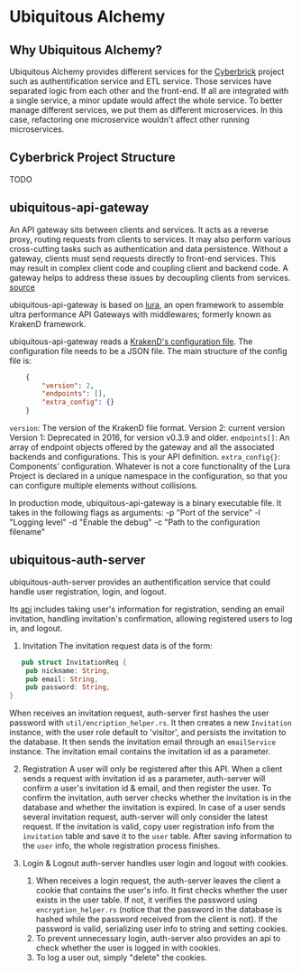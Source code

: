 # Ubiquitous Alchemy 

## Why Ubiquitous Alchemy?
Ubiquitous Alchemy provides different services for the [Cyberbrick](https://github.com/Jacobbishopxy/cyberbrick) project such as authentification service and ETL service. Those services have separated logic from each other and the front-end. If all are integrated with a single service, a minor update would affect the whole service. To better manage different services, we put them as different microservices. In this case, refactoring one microservice wouldn't affect other running microservices. 

## Cyberbrick Project Structure

TODO

## ubiquitous-api-gateway

An API gateway sits between clients and services. It acts as a reverse proxy, routing requests from clients to services. It may also perform various cross-cutting tasks such as authentication and data persistence. Without a gateway, clients must send requests directly to front-end services. This may result in complex client code and coupling client and backend code. A gateway helps to address these issues by decoupling clients from services. [source](https://docs.microsoft.com/en-us/azure/architecture/microservices/design/gateway)

ubiquitous-api-gateway is based on [lura](https://github.com/luraproject/lura), an open framework to assemble ultra performance API Gateways with middlewares; formerly known as KrakenD framework. 

ubiquitous-api-gateway reads a [KrakenD's configuration file](https://www.krakend.io/docs/configuration/overview/). The configuration file needs to be a JSON file. The main structure of the config file is:
```json
    {
        "version": 2,
        "endpoints": [],
        "extra_config": {}
    }
```
`version`: The version of the KrakenD file format.
Version 2: current version
Version 1: Deprecated in 2016, for version v0.3.9 and older.
`endpoints[]`: An array of endpoint objects offered by the gateway and all the associated backends and configurations. This is your API definition.
`extra_config{}`: Components' configuration. Whatever is not a core functionality of the Lura Project is declared in a unique namespace in the configuration, so that you can configure multiple elements without collisions.

In production mode, ubiquitous-api-gateway is a binary executable file. It takes in the following flags as arguments:
-p  "Port of the service"
-l  "Logging level"
-d  "Enable the debug"
-c  "Path to the configuration filename"

## ubiquitous-auth-server

ubiquitous-auth-server provides an authentification service that could handle user registration, login, and logout. 

Its [api](./../ubiquitous-auth-server/README.md) includes taking user's information for registration, sending an email invitation, handling invitation's confirmation, allowing registered users to log in, and logout.

1. Invitation
   The invitation request data is of the form:
```rust
   pub struct InvitationReq {
    pub nickname: String,
    pub email: String,
    pub password: String,
}
```
When receives an invitation request, auth-server first hashes the user password with `util/encription_helper.rs`. It then creates a new `Invitation` instance, with the user role default to 'visitor', and persists the invitation to the database. It then sends the invitation email through an `emailService` instance. The invitation email contains the invitation id as a parameter.

2. Registration
   A user will only be registered after this API. When a client sends a request with invitation id as a parameter, auth-server will confirm a user's invitation id & email, and then register the user. To confirm the invitation, auth server checks whether the invitation is in the database and whether the invitation is expired. In case of a user sends several invitation request, auth-server will only consider the latest request. If the invitation is valid, copy user registration info from the `invitation` table and save it to the `user` table. After saving information to the `user` info, the whole registration process finishes.

3. Login & Logout
   auth-server handles user login and logout with cookies. 
   1. When receives a login request, the auth-server leaves the client a cookie that contains the user's info. It first checks whether the user exists in the user table. If not, it verifies the password using `encryption_helper.rs` (notice that the password in the database is hashed while the password received from the client is not). If the password is valid, serializing user info to string and setting cookies.
   2. To prevent unnecessary login, auth-server also provides an api to check whether the user is logged in with cookies.
   3. To log a user out, simply "delete" the cookies.
